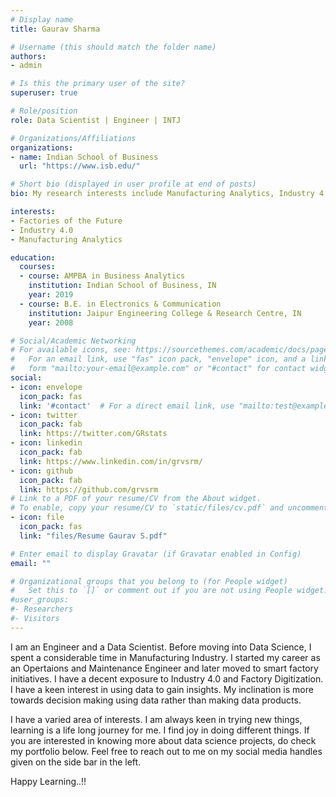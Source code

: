```yaml
---
# Display name
title: Gaurav Sharma

# Username (this should match the folder name)
authors:
- admin

# Is this the primary user of the site?
superuser: true

# Role/position
role: Data Scientist | Engineer | INTJ

# Organizations/Affiliations
organizations:
- name: Indian School of Business
  url: "https://www.isb.edu/"

# Short bio (displayed in user profile at end of posts)
bio: My research interests include Manufacturing Analytics, Industry 4.0 and Factory Digitization.

interests:
- Factories of the Future
- Industry 4.0
- Manufacturing Analytics

education:
  courses:
  - course: AMPBA in Business Analytics
    institution: Indian School of Business, IN
    year: 2019
  - course: B.E. in Electronics & Communication
    institution: Jaipur Engineering College & Research Centre, IN
    year: 2008

# Social/Academic Networking
# For available icons, see: https://sourcethemes.com/academic/docs/page-builder/#icons
#   For an email link, use "fas" icon pack, "envelope" icon, and a link in the
#   form "mailto:your-email@example.com" or "#contact" for contact widget.
social:
- icon: envelope
  icon_pack: fas
  link: '#contact'  # For a direct email link, use "mailto:test@example.org".
- icon: twitter
  icon_pack: fab
  link: https://twitter.com/GRstats
- icon: linkedin
  icon_pack: fab
  link: https://www.linkedin.com/in/grvsrm/
- icon: github
  icon_pack: fab
  link: https://github.com/grvsrm
# Link to a PDF of your resume/CV from the About widget.
# To enable, copy your resume/CV to `static/files/cv.pdf` and uncomment the lines below.
- icon: file
  icon_pack: fas
  link: "files/Resume Gaurav S.pdf"

# Enter email to display Gravatar (if Gravatar enabled in Config)
email: ""

# Organizational groups that you belong to (for People widget)
#   Set this to `[]` or comment out if you are not using People widget.
#user_groups:
#- Researchers
#- Visitors
---
```


I am an Engineer and a Data Scientist. Before moving into Data Science, I spent a considerable time in Manufacturing Industry. I started my career as an Opertaions and Maintenance Engineer and later moved to smart factory initiatives. I have a decent exposure to Industry 4.0 and Factory Digitization. I have a keen interest in using data to gain insights. My inclination is more towards decision making using data rather than making data products.

I have a varied area of interests. I am always keen in trying new things, learning is a life long journey for me. I find joy in doing different things. If you are interested in knowing more about data science projects, do check my portfolio below. Feel free to reach out to me on my social media handles given on the side bar in the left.

Happy Learning..!!
